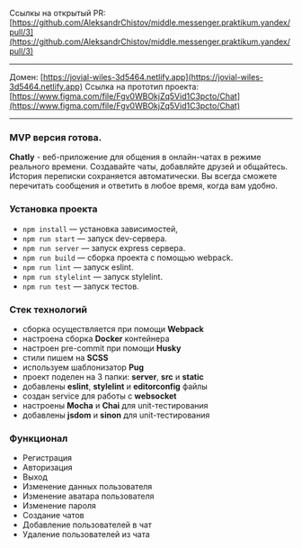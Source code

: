 Ссылкы на открытый PR: [https://github.com/AleksandrChistov/middle.messenger.praktikum.yandex/pull/3](https://github.com/AleksandrChistov/middle.messenger.praktikum.yandex/pull/3)

---

Домен: [https://jovial-wiles-3d5464.netlify.app](https://jovial-wiles-3d5464.netlify.app)
Ссылка на прототип проекта: [https://www.figma.com/file/Fgv0WBOkjZq5Vid1C3pcto/Chat](https://www.figma.com/file/Fgv0WBOkjZq5Vid1C3pcto/Chat)

---

### MVP версия готова.

**Chatly** - веб-приложение для общения в онлайн-чатах в режиме реального времени.
Создавайте чаты, добавляйте друзей и общайтесь.
История переписки сохраняется автоматически.
Вы всегда сможете перечитать сообщения и ответить в любое время, когда вам удобно.

### Установка проекта

- `npm install` — установка зависимостей,
- `npm run start` — запуск dev-сервера.
- `npm run server` — запуск express сервера.
- `npm run build` — сборка проекта c помощью webpack.
- `npm run lint` — запуск eslint.
- `npm run stylelint` — запуск stylelint.
- `npm run test` — запуск тестов.

### Стек технологий

- сборка осуществляется при помощи **Webpack**
- настроена сборка **Docker** контейнера
- настроен pre-commit при помощи **Husky**
- стили пишем на **SCSS**
- используем шаблонизатор **Pug**
- проект поделен на 3 папки: **server**, **src** и **static**
- добавлены **eslint**, **stylelint** и **editorconfig** файлы
- создан service для работы с **websocket**
- настроены **Mocha** и **Chai** для unit-тестирования
- добавлены **jsdom** и **sinon** для unit-тестирования

### Функционал

- Регистрация
- Авторизация
- Выход
- Изменение данных пользователя
- Изменение аватара пользователя
- Изменение пароля
- Создание чатов
- Добавление пользователей в чат
- Удаление пользователей из чата
